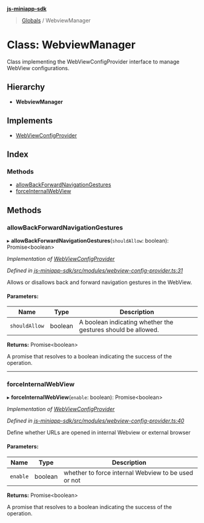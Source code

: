 **[js-miniapp-sdk](../README.md)**

> [Globals](../README.md) / WebviewManager

# Class: WebviewManager

Class implementing the WebViewConfigProvider interface to manage WebView configurations.

## Hierarchy

* **WebviewManager**

## Implements

* [WebViewConfigProvider](../interfaces/webviewconfigprovider.md)

## Index

### Methods

* [allowBackForwardNavigationGestures](webviewmanager.md#allowbackforwardnavigationgestures)
* [forceInternalWebView](webviewmanager.md#forceinternalwebview)

## Methods

### allowBackForwardNavigationGestures

▸ **allowBackForwardNavigationGestures**(`shouldAllow`: boolean): Promise\<boolean>

*Implementation of [WebViewConfigProvider](../interfaces/webviewconfigprovider.md)*

*Defined in [js-miniapp-sdk/src/modules/webview-config-provider.ts:31](https://github.com/rakutentech/js-miniapp/blob/f59f350/js-miniapp-sdk/src/modules/webview-config-provider.ts#L31)*

Allows or disallows back and forward navigation gestures in the WebView.

#### Parameters:

Name | Type | Description |
------ | ------ | ------ |
`shouldAllow` | boolean | A boolean indicating whether the gestures should be allowed. |

**Returns:** Promise\<boolean>

A promise that resolves to a boolean indicating the success of the operation.

___

### forceInternalWebView

▸ **forceInternalWebView**(`enable`: boolean): Promise\<boolean>

*Implementation of [WebViewConfigProvider](../interfaces/webviewconfigprovider.md)*

*Defined in [js-miniapp-sdk/src/modules/webview-config-provider.ts:40](https://github.com/rakutentech/js-miniapp/blob/f59f350/js-miniapp-sdk/src/modules/webview-config-provider.ts#L40)*

Define whether URLs are opened in internal Webview or external browser

#### Parameters:

Name | Type | Description |
------ | ------ | ------ |
`enable` | boolean | whether to force internal Webview to be used or not |

**Returns:** Promise\<boolean>

A promise that resolves to a boolean indicating the success of the operation.
